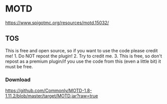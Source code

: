 # MOTD
https://www.spigotmc.org/resources/motd.15032/
## TOS
This is free and open source, so if you want to use the code please credit me! 1. Do NOT repost the plugin! 2. Try to credit me. 3. This is free, so don't repost as a premium plugin/if you use the code from this (even a little bit) it must be free.
### Download
https://github.com/Commonly/MOTD-1.8-1.11.2/blob/master/target/MOTD.jar?raw=true

